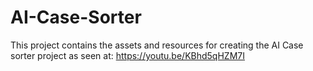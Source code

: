 # AI-Case-Sorter
This project contains the assets and resources for creating the AI Case sorter project as seen at: https://youtu.be/KBhd5qHZM7I
